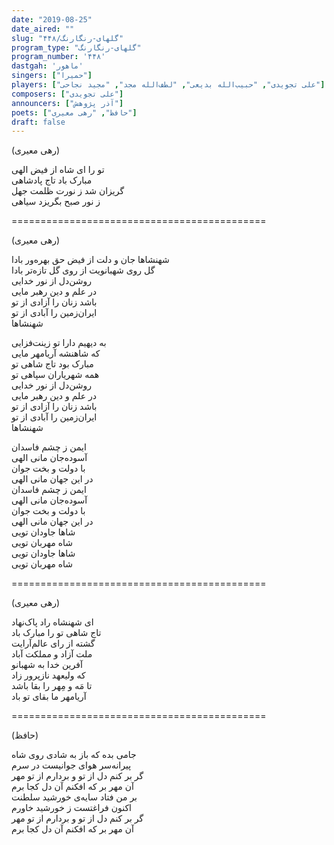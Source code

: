 ```yaml
---
date: "2019-08-25"
date_aired: ""
slug: "گلهای-رنگارنگ/۴۴۸"
program_type: "گلهای-رنگارنگ"
program_number: '۴۴۸'
dastgah: 'ماهور'
singers: ["حمیرا"]
players: ["علی تجویدی", "حبیب‌الله بدیعی", "لطف‌الله مجد", "مجید نجاحی"]
composers: ["علی تجویدی"]
announcers: ["آذر پژوهش"]
poets: ["حافظ", "رهی معیری"]
draft: false
---
```


(رهی معیری)  

تو را ای شاه از فیض الهی  
مبارک باد تاج پادشاهی  
گریزان شد ز نورت ظلمت جهل  
ز نور صبح بگریزد سیاهی  

============================================  

(رهی معیری)  

شهنشاها جان و دلت از فیض حق بهره‌ور بادا  
گل روی شهبانویت از روی گل تازه‌تر بادا  
روشن‌دل از نور خدایی  
در علم و دین رهبر مایی  
باشد زنان را آزادی از تو  
ایران‌زمین را آبادی از تو  
شهنشاها  

به دیهیم دارا تو زینت‌فزایی  
که شاهنشه آریامهر مایی  
مبارک بود تاج شاهی تو  
همه شهریاران سپاهی تو  
روشن‌دل از نور خدایی  
در علم و دین رهبر مایی  
باشد زنان را آزادی از تو  
ایران‌زمین را آبادی از تو  
شهنشاها  

ایمن ز چشم فاسدان  
آسوده‌جان مانی الهی  
با دولت و بخت جوان  
در این جهان مانی الهی  
ایمن ز چشم فاسدان  
آسوده‌جان مانی الهی  
با دولت و بخت جوان  
در این جهان مانی الهی  
شاها جاودان تویی  
شاه مهربان تویی  
شاها جاودان تویی  
شاه مهربان تویی  

============================================  

(رهی معیری)  

ای شهنشاه راد پاک‌نهاد  
تاج شاهی تو را مبارک باد  
گشته از رای عالم‌آرایت  
ملت آزاد و مملکت آباد  
آفرین خدا به شهبانو  
که ولیعهد نازپرور زاد  
تا مَه و مِهر را بقا باشد  
آریامهر ما بقای تو باد  

============================================  

(حافظ)  

جامی بده که باز به شادی روی شاه  
پیرانه‌سر هوای جوانیست در سرم  
گر بر کنم دل از تو و بردارم از تو مهر  
آن مهر بر که افکنم آن دل کجا برم  
بر من فتاد سایه‌ی خورشید سلطنت  
اکنون فراغتست ز خورشید خاورم  
گر بر کنم دل از تو و بردارم از تو مهر  
آن مهر بر که افکنم آن دل کجا برم  

